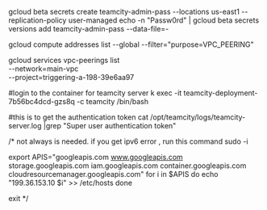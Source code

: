 gcloud beta secrets create teamcity-admin-pass --locations us-east1 --replication-policy user-managed
echo -n "Passw0rd" | gcloud beta secrets versions add teamcity-admin-pass --data-file=-

gcloud compute addresses list --global --filter="purpose=VPC_PEERING"

gcloud services vpc-peerings list \
    --network=main-vpc \
    --project=triggering-a-198-39e6aa97


#login to the container for teamcity server
k exec -it teamcity-deployment-7b56bc4dcd-gzs8q -c teamcity /bin/bash

#this is to get the authentication token
cat /opt/teamcity/logs/teamcity-server.log  |grep "Super user authentication token"

/* not always is needed.
if you get  ipv6 error , run this command
sudo -i

export APIS="googleapis.com www.googleapis.com storage.googleapis.com iam.googleapis.com container.googleapis.com cloudresourcemanager.googleapis.com"
for i in $APIS
do
  echo "199.36.153.10 $i" >> /etc/hosts
done

exit
*/